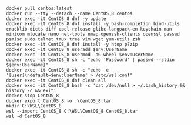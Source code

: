     docker pull centos:latest
    docker run --tty --detach --name CentOS_8 centos
    docker exec -it CentOS_8 dnf -y update
    docker exec -it CentOS_8 dnf install -y bash-completion bind-utils cracklib-dicts diff epel-release glibc-langpack-en keychain man minicom mlocate nano net-tools nmap openssh-clients openssl passwd psmisc sudo telnet tmux tree vim wget yum-utils zsh
    docker exec -it CentOS_8 dnf install -y htop p7zip
    docker exec -it CentOS_8 useradd $env:UserName
    docker exec -it CentOS_8 usermod -aG wheel $env:UserName
    docker exec -it CentOS_8 sh -c "echo 'Password' | passwd --stdin ${env:UserName}"
    docker exec -it CentOS_8 sh -c "echo -e '[user]\ndefault=$env:UserName' > /etc/wsl.conf"
    docker exec -it CentOS_8 dnf clean all
    docker exec -it CentOS_8 bash -c 'cat /dev/null > ~/.bash_history && history -c && exit'
    docker stop CentOS_8
    docker export CentOS_8 -o .\CentOS_8.tar
    mkdir C:\WSL\CentOS_8
    wsl --import CentOS_8 C:\WSL\CentOS_8 CentOS_8.tar
    wsl -d CentOS_8
